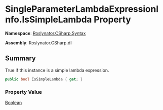 # SingleParameterLambdaExpressionInfo\.IsSimpleLambda Property

**Namespace**: [Roslynator.CSharp.Syntax](../../README.md)

**Assembly**: Roslynator\.CSharp\.dll

## Summary

True if this instance is a simple lambda expression\.

```csharp
public bool IsSimpleLambda { get; }
```

### Property Value

[Boolean](https://docs.microsoft.com/en-us/dotnet/api/system.boolean)

